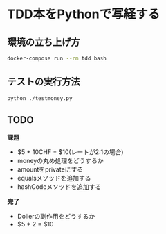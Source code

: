 TDD本をPythonで写経する
======================

## 環境の立ち上げ方

```bash
docker-compose run --rm tdd bash
```

## テストの実行方法

```bash
python ./testmoney.py
```

## TODO

**課題**
- $5 + 10CHF = $10(レートが2:1の場合)
- moneyの丸め処理をどうするか
- amountをprivateにする
- equalsメソッドを追加する
- hashCodeメソッドを追加する

**完了**
- Dollerの副作用をどうするか
- $5 * 2 = $10
